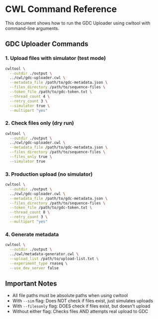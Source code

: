 # CWL Command Reference

This document shows how to run the GDC Uploader using cwltool with command-line arguments.

## GDC Uploader Commands

### 1. Upload files with simulator (test mode)
```bash
cwltool \
  --outdir ./output \
  ../cwl/gdc-uploader.cwl \
  --metadata_file /path/to/gdc-metadata.json \
  --files_directory /path/to/sequence-files \
  --token_file /path/to/gdc-token.txt \
  --thread_count 4 \
  --retry_count 3 \
  --simulator true \
  --multipart "yes"
```

### 2. Check files only (dry run)
```bash
cwltool \
  --outdir ./output \
  ../cwl/gdc-uploader.cwl \
  --metadata_file /path/to/gdc-metadata.json \
  --files_directory /path/to/sequence-files \
  --files_only true \
  --simulator true
```

### 3. Production upload (no simulator)
```bash
cwltool \
  --outdir ./output \
  ../cwl/gdc-uploader.cwl \
  --metadata_file /path/to/gdc-metadata.json \
  --files_directory /path/to/sequence-files \
  --token_file /path/to/gdc-token.txt \
  --thread_count 8 \
  --retry_count 3 \
  --multipart "yes"
```

### 4. Generate metadata
```bash
cwltool \
  --outdir ./output \
  ../cwl/metadata-generator.cwl \
  --upload_list /path/to/upload-list.txt \
  --experiment_type rnaseq \
  --use_dev_server false
```

## Important Notes

- All file paths must be absolute paths when using cwltool
- With `--sim` flag: Does NOT check if files exist, just simulates uploads
- With `--filesonly` flag: DOES check if files exist, but doesn't upload
- Without either flag: Checks files AND attempts real upload to GDC